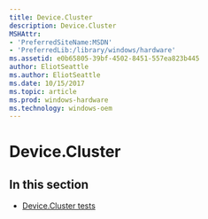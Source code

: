 ```yaml
---
title: Device.Cluster
description: Device.Cluster
MSHAttr:
- 'PreferredSiteName:MSDN'
- 'PreferredLib:/library/windows/hardware'
ms.assetid: e0b65805-39bf-4502-8451-557ea823b445
author: EliotSeattle
ms.author: EliotSeattle
ms.date: 10/15/2017
ms.topic: article
ms.prod: windows-hardware
ms.technology: windows-oem
---
```


# Device.Cluster


## <span id="in_this_section"></span>In this section


-   [Device.Cluster tests](device-cluster-tests.md)

 

 






